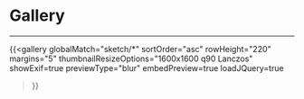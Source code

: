 # Gallery
***
{{<gallery
    globalMatch="sketch/*"
    sortOrder="asc"
    rowHeight="220"
    margins="5"
    thumbnailResizeOptions="1600x1600 q90 Lanczos"
    showExif=true
	previewType="blur"
    embedPreview=true
    loadJQuery=true
>}}
